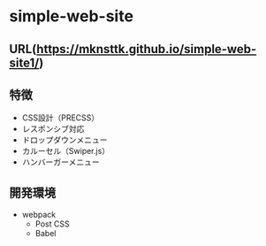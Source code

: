 # simple-web-site
## URL(https://mknsttk.github.io/simple-web-site1/)
## 特徴
  - CSS設計（PRECSS）
  - レスポンシブ対応
  - ドロップダウンメニュー
  - カルーセル（Swiper.js）
  - ハンバーガーメニュー
## 開発環境
  - webpack
    - Post CSS
    - Babel
